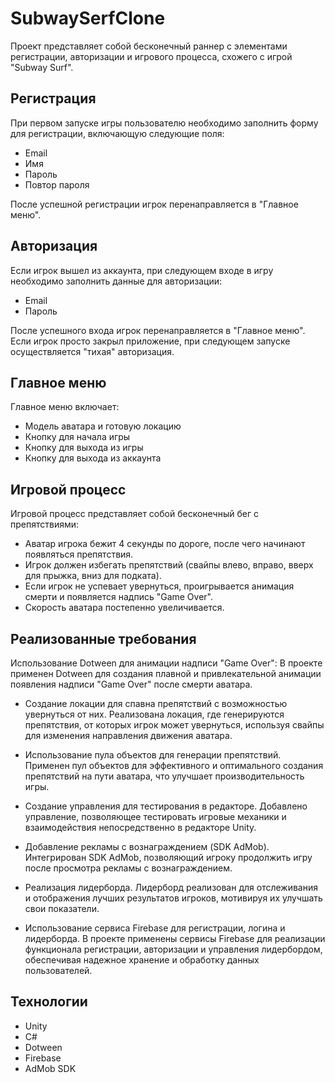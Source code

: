 # SubwaySerfClone
Проект представляет собой бесконечный раннер с элементами регистрации, авторизации и игрового процесса, схожего с игрой "Subway Surf".

## Регистрация
При первом запуске игры пользователю необходимо заполнить форму для регистрации, включающую следующие поля:

- Email
- Имя
- Пароль
- Повтор пароля

После успешной регистрации игрок перенаправляется в "Главное меню".

## Авторизация
Если игрок вышел из аккаунта, при следующем входе в игру необходимо заполнить данные для авторизации:

- Email
- Пароль

После успешного входа игрок перенаправляется в "Главное меню". Если игрок просто закрыл приложение, при следующем запуске осуществляется "тихая" авторизация.

## Главное меню
Главное меню включает:

- Модель аватара и готовую локацию
- Кнопку для начала игры
- Кнопку для выхода из игры
- Кнопку для выхода из аккаунта

## Игровой процесс
Игровой процесс представляет собой бесконечный бег с препятствиями:

- Аватар игрока бежит 4 секунды по дороге, после чего начинают появляться препятствия.
- Игрок должен избегать препятствий (свайпы влево, вправо, вверх для прыжка, вниз для подката).
- Если игрок не успевает увернуться, проигрывается анимация смерти и появляется надпись "Game Over".
- Скорость аватара постепенно увеличивается.

## Реализованные требования
Использование Dotween для анимации надписи "Game Over":
В проекте применен Dotween для создания плавной и привлекательной анимации появления надписи "Game Over" после смерти аватара.

- Создание локации для спавна препятствий с возможностью увернуться от них.
Реализована локация, где генерируются препятствия, от которых игрок может увернуться, используя свайпы для изменения направления движения аватара.

- Использование пула объектов для генерации препятствий.
Применен пул объектов для эффективного и оптимального создания препятствий на пути аватара, что улучшает производительность игры.

- Создание управления для тестирования в редакторе.
Добавлено управление, позволяющее тестировать игровые механики и взаимодействия непосредственно в редакторе Unity.

- Добавление рекламы с вознаграждением (SDK AdMob).
Интегрирован SDK AdMob, позволяющий игроку продолжить игру после просмотра рекламы с вознаграждением.

- Реализация лидерборда.
Лидерборд реализован для отслеживания и отображения лучших результатов игроков, мотивируя их улучшать свои показатели.

- Использование сервиса Firebase для регистрации, логина и лидерборда.
В проекте применены сервисы Firebase для реализации функционала регистрации, авторизации и управления лидербордом, обеспечивая надежное хранение и обработку данных пользователей.

## Технологии
- Unity
- C#
- Dotween
- Firebase
- AdMob SDK
